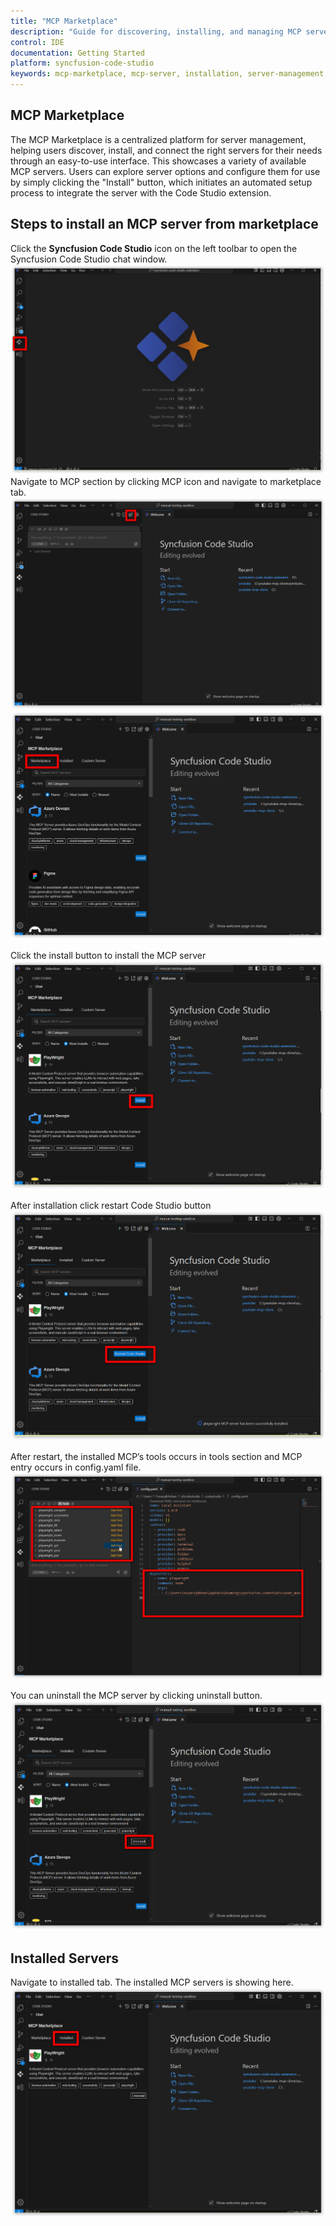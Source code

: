 ```yaml
---
title: "MCP Marketplace"
description: "Guide for discovering, installing, and managing MCP servers in Syncfusion Code Studio via the marketplace interface."
control: IDE
documentation: Getting Started
platform: syncfusion-code-studio
keywords: mcp-marketplace, mcp-server, installation, server-management, code-studio
---
```


## MCP Marketplace
The MCP Marketplace is a centralized platform for server management, helping users discover, install, and connect the right servers for their needs through an easy-to-use interface. 
This showcases a variety of available MCP servers. Users can explore server options and configure them for use by simply clicking the "Install" button, which initiates an automated setup process to integrate the server with the Code Studio extension. 

## Steps to install an MCP server from marketplace
Click the **Syncfusion Code Studio** icon on the left toolbar to open the Syncfusion Code Studio chat window.
<img src="../../reference-images/openchat.png" alt="marketplace" >
Navigate to MCP section by clicking MCP icon and navigate to marketplace tab.
<img src="../../reference-images/marketplace1.png" alt="marketplace" >
 <img src="../../reference-images/marketplace2.png" alt="marketplace" >


Click the install button to install the MCP server
 <img src="../../reference-images/playwright1.png" alt="marketplace" >
 
After installation click restart Code Studio button 
 <img src="../../reference-images/playwright2.png" alt="marketplace" >

After restart, the installed MCP’s tools occurs in tools section and MCP entry occurs in config.yaml file. 
<img src="../../reference-images/playwright3.png" alt="marketplace" >
 
You can uninstall the MCP server by clicking uninstall button. 
<img src="../../reference-images/playwright4.png" alt="marketplace" >
 
## Installed Servers
Navigate to installed tab. The installed MCP servers is showing here. 
<img src="../../reference-images/installedtab.png" alt="marketplace" >